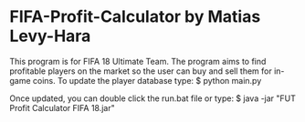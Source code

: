 # FIFA-Profit-Calculator by Matias Levy-Hara

This program is for FIFA 18 Ultimate Team.
The program aims to find profitable players on the market so the user can buy and sell them for in-game coins.
To update the player database type:
	$ python main.py

Once updated, you can double click the run.bat file or type:
	$ java -jar "FUT Profit Calculator FIFA 18.jar"
